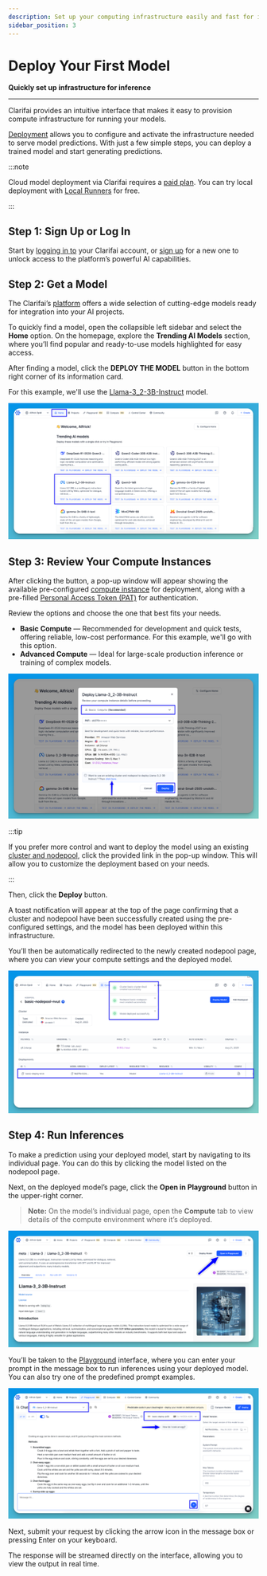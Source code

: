 ```yaml
---
description: Set up your computing infrastructure easily and fast for inference
sidebar_position: 3
---
```


# Deploy Your First Model

**Quickly set up infrastructure for inference**
<hr />

Clarifai provides an intuitive interface that makes it easy to provision compute infrastructure for running your models. 

[Deployment](https://docs.clarifai.com/compute/deployments/deploy-model) allows you to configure and activate the infrastructure needed to serve model predictions. With just a few simple steps, you can deploy a trained model and start generating predictions.

:::note

Cloud model deployment via Clarifai requires a [paid plan](https://www.clarifai.com/pricing). You can try local deployment with [Local Runners](https://docs.clarifai.com/compute/local-runners) for free.

:::

## Step 1: Sign Up or Log In 

Start by [logging in to](https://clarifai.com/login) your Clarifai account, or [sign up](https://clarifai.com/signup) for a new one to unlock access to the platform’s powerful AI capabilities. 

## Step 2: Get a Model

The Clarifai’s [platform](https://clarifai.com/home) offers a wide selection of cutting-edge models ready for integration into your AI projects.

To quickly find a model, open the collapsible left sidebar and select the **Home** option. On the homepage, explore the **Trending AI Models** section, where you’ll find popular and ready-to-use models highlighted for easy access.

After finding a model, click the **DEPLOY THE MODEL** button in the bottom right corner of its information card.

For this example, we'll use the [Llama-3_2-3B-Instruct](https://clarifai.com/meta/Llama-3/models/Llama-3_2-3B-Instruct) model.

![](/img/new-docs/deploy-1.png)

## Step 3: Review Your Compute Instances

After clicking the button, a pop-up window will appear showing the available pre-configured [compute instance](https://docs.clarifai.com/compute/deployments/cloud-instances) for deployment, along with a pre-filled [Personal Access Token (PAT)](https://docs.clarifai.com/control/authentication/pat) for authentication.

Review the options and choose the one that best fits your needs.

- **Basic Compute** — Recommended for development and quick tests, offering reliable, low-cost performance. For this example, we'll go with this option. 
- **Advanced Compute** — Ideal for large-scale production inference or training of complex models.  

![](/img/new-docs/deploy-2.png)

:::tip

If you prefer more control and want to deploy the model using an existing [cluster and nodepool](https://docs.clarifai.com/compute/deployments/clusters-nodepools), click the provided link in the pop-up window. This will allow you to customize the deployment based on your needs.

:::

Then, click the **Deploy** button. 

A toast notification will appear at the top of the page confirming that a cluster and nodepool have been successfully created using the pre-configured settings, and the model has been deployed within this infrastructure.

You’ll then be automatically redirected to the newly created nodepool page, where you can view your compute settings and the deployed model.

![](/img/new-docs/deploy-3.png)

## Step 4: Run Inferences  

To make a prediction using your deployed model, start by navigating to its individual page. You can do this by clicking the model listed on the nodepool page.

Next, on the deployed model’s page, click the **Open in Playground** button in the upper-right corner.

> **Note:** On the model’s individual page, open the **Compute** tab to view details of the compute environment where it’s deployed.

![](/img/new-docs/deploy-4.png)

You’ll be taken to the [Playground](https://docs.clarifai.com/getting-started/quickstart-playground) interface, where you can enter your prompt in the message box to run inferences using your deployed model. You can also try one of the predefined prompt examples.

![](/img/new-docs/deploy-8.png)

Next, submit your request by clicking the arrow icon in the message box or pressing Enter on your keyboard.

The response will be streamed directly on the interface, allowing you to view the output in real time.


